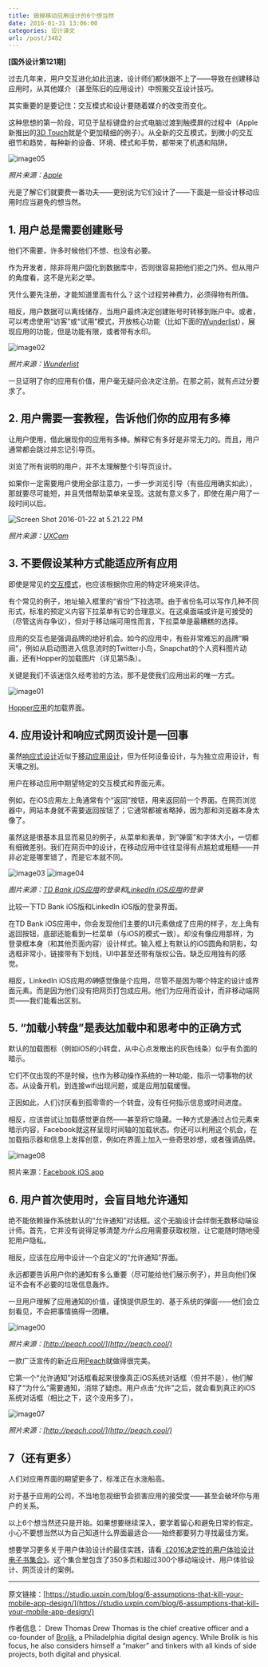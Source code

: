 ```yaml
---
title: 毁掉移动应用设计的6个想当然
date: 2016-01-31 13:06:00
categories: 设计译文
url: /post/3482
---
```


**[国外设计第121期]**

过去几年来，用户交互进化如此迅速，设计师们都快跟不上了——导致在创建移动应用时，从其他媒介（甚至陈旧的应用设计）中照搬交互设计技巧。

其实重要的是要记住：交互模式和设计要随着媒介的改变而变化。

这种思想的第一阶段，可见于鼠标键盘的台式电脑过渡到触摸屏的过程中（Apple新推出的[3D Touch](http://www.apple.com/iphone-6s/3d-touch/)就是个更加精细的例子）。从全新的交互模式，到微小的交互细节和趋势，每种新的设备、环境、模式和手势，都带来了机遇和陷阱。

![image05](https://studio.uxpin.com/wp-content/uploads/2016/01/image056.png)

*照片来源：[Apple](http://www.apple.com/iphone-6s/3d-touch/)*

光是了解它们就要费一番功夫——更别说为它们设计了——下面是一些设计移动应用时应当避免的想当然。

## 1. 用户总是需要创建账号

他们不需要，许多时候他们不想、也没有必要。

作为开发者，除非将用户固化到数据库中，否则很容易把他们拒之门外。但从用户的角度看，这不是光彩之举。

凭什么要先注册，才能知道里面有什么？这个过程劳神费力，必须得物有所值。

相反，用户数据可以离线储存，当用户最终决定创建账号时转移到账户中。或者，可以考虑使用“访客”或“试用”模式，开放核心功能（比如下面的[Wunderlist](https://www.wunderlist.com/)），展现应用的功能，但是功能有限，或者带有水印。

![image02](https://studio.uxpin.com/wp-content/uploads/2016/01/image027.png)

*照片来源：[Wunderlist](https://www.wunderlist.com/)*

一旦证明了你的应用有价值，用户毫无疑问会决定注册。在那之前，就有点过分要求了。

## 2. 用户需要一套教程，告诉他们你的应用有多棒

让用户使用，借此展现你的应用有多棒。解释它有多好是非常无力的。而且，用户通常都会跳过并忘记引导页。

浏览了所有说明的用户，并不太理解整个引导页设计。

如果你一定需要用户使用全部注意力，一步一步浏览引导（有些应用确实如此），那就要尽可能短，并且凭借帮助菜单来呈现。这就有意义多了，即使在用户用了一段时间以后。

![Screen Shot 2016-01-22 at 5.21.22 PM](https://studio.uxpin.com/wp-content/uploads/2016/01/Screen-Shot-2016-01-22-at-5.21.22-PM.png)

*照片来源：[UXCam](http://blog.uxcam.com/10-apps-with-great-user-onboarding/)*

## 3. 不要假设某种方式能适应所有应用

即使是常见的[交互模式](https://studio.uxpin.com/ebooks/mobile-design-patterns/)，也应该根据你应用的特定环境来评估。

有个常见的例子，地址输入框里的“省份”下拉选项。由于省份名可以写作几种不同形式，标准的预定义内容下拉菜单有它的合理意义。在这桌面端或许是可接受的（尽管这尚存争议），但对于移动端可用性而言，下拉菜单是最糟糕的选择。

应用的交互也是强调品牌的绝好机会。如今的应用中，有些非常难忘的品牌“瞬间”，例如从启动图进入信息流时的Twitter小鸟，Snapchat的个人资料图片动画，还有Hopper的加载图片（详见第5条）。

关键是我们不该迷信久经考验的方法，那不是使我们应用出彩的唯一方式。

![image01](https://studio.uxpin.com/wp-content/uploads/2016/01/image01.gif)

[Hopper应用](https://dribbble.com/TeamHopper)的加载界面。

## 4. 应用设计和响应式网页设计是一回事

虽然[响应式设计](https://studio.uxpin.com/ebooks/responsive-web-design-best-practices/)近似于[移动应用设计](https://studio.uxpin.com/ebooks/mobile-ui-ux-design-trends-2015-2016/)，但为任何设备设计，与为独立应用设计，有天壤之别。

用户在移动应用中期望特定的交互模式和界面元素。

例如，在iOS应用左上角通常有个“返回”按钮，用来返回前一个界面。在网页浏览器中，网站本身就不需要返回按钮了；它通常都被省略掉，因为那和浏览器本身太像了。

虽然这是很基本且显而易见的例子，从菜单和表单，到“弹窗”和字体大小，一切都有细微差别。我们在网页中的设计，在移动应用中往往显得有点尴尬或粗糙——并非必定是哪里错了，而是它本就不同。

![image03](https://studio.uxpin.com/wp-content/uploads/2016/01/image037-576x1024.png) ![image04](https://studio.uxpin.com/wp-content/uploads/2016/01/image046-576x1024.png)

*图片来源：[TD Bank iOS应用](https://itunes.apple.com/us/app/td-bank-us/id382107453?mt=8)的登录和[LinkedIn iOS应用](https://itunes.apple.com/us/app/linkedin/id288429040?mt=8)的登录*

比较一下TD Bank iOS版和LinkedIn iOS版的登录界面。

在TD Bank iOS应用中，你会发现他们主要的UI元素做成了应用的样子，左上角有返回按钮，底部还能看到一栏菜单（与iOS的模式一致）。却没有像应用那样，为登录框本身（和其他页面内容）设计样式。输入框上有默认的iOS圆角和阴影，勾选框非常小，链接带有下划线，UI中甚至还带有版权公告。缺乏应用独有的感觉。

相反，LinkedIn iOS应用*的确*感觉像是个应用，尽管不是因为哪个特定的设计或界面元素。而是因为他们没有把网页打包成应用。他们为应用而设计，而非移动端网页——我们能看出区别。

## 5. “加载小转盘”是表达加载中和思考中的正确方式

默认的加载图标（例如iOS的小转盘，从中心点发散出的灰色线条）似乎有负面的暗示。

它们不仅出现的不是时候，也作为移动操作系统的一种功能，指示一切事物的状态。从设备开机，到连接wifi出现问题，或是应用加载缓慢。

正因如此，人们讨厌看到孤零零的一个转盘，没有任何指示信息或时间进度。

相反，应该尝试让加载感觉更自然——甚至将它隐藏。一种方式是通过占位元素来暗示内容，Facebook就这样呈现时间轴的加载状态。你还可以利用这个机会，在加载指示器和信息上发挥创意，例如在界面上加入一些奇思妙想，或者强调品牌。

![image08](https://studio.uxpin.com/wp-content/uploads/2016/01/image081-576x1024.png)

照片来源：[Facebook iOS app](http://itunes.apple.com/us/app/facebook/id284882215?mt=8)

## 6. 用户首次使用时，会盲目地允许通知

绝不能依赖操作系统默认的“允许通知”对话框。这个无脑设计会绊倒无数移动端设计师。首先，它并没有说得足够清楚*为什么*应用需要获取权限，让它能随时随地侵犯用户隐私。

相反，应该在应用中设计一个自定义的“允许通知”界面。

永远都要告诉用户你的通知有多么重要（尽可能给他们展示例子），并且向他们保证不会有不必要的垃圾信息轰炸。

一旦用户理解了应用通知的价值，谨慎提供原生的、基于系统的弹窗——他们会立刻看见，不会把事情搞得一团糟。

![image00](https://studio.uxpin.com/wp-content/uploads/2016/01/image009-576x1024.png)

*照片来源：[http://peach.cool/](http://peach.cool/)*

一款广泛宣传的新近应用[Peach](http://peach.cool/)就做得很完美。

它第一个“允许通知”对话框看起来很像真正iOS系统对话框（但并不是），他们解释了“为什么”需要通知，消除了疑虑。用户点击“允许”之后，就会看到真正的iOS系统对话框（相比之下，这个没用多了）。

![image07](https://studio.uxpin.com/wp-content/uploads/2016/01/image071-576x1024.png)

*照片来源：[http://peach.cool/](http://peach.cool/)*

## 7（还有更多）

人们对应用界面的期望更多了，标准正在水涨船高。

对于基于应用的公司，不当地忽视细节会损害应用的接受度——甚至会破坏你与用户的关系。

以上6个想当然还只是开始。如果想要继续深入，要学着留心和避免日常的假定。小心不要想当然以为自己知道什么界面最适合——始终都要努力寻找最佳方案。

想要学习更多关于用户体验设计的最佳实践，请看[《2016决定性的用户体验设计电子书集合》](https://studio.uxpin.com/ebooks/free-ui-ux-design-trends-2015-2016-ebook-bundle/)。这个集合里包含了350多页和超过300个移动端设计、用户体验设计、网页设计的案例。

---

原文链接：[https://studio.uxpin.com/blog/6-assumptions-that-kill-your-mobile-app-design/](https://studio.uxpin.com/blog/6-assumptions-that-kill-your-mobile-app-design/)

作者信息：
Drew Thomas
Drew Thomas is the chief creative officer and a co-founder of [Brolik](http://www.brolik.com/), a Philadelphia digital design agency. While Brolik is his focus, he also considers himself a “maker” and tinkers with all kinds of side projects, both digital and physical.
